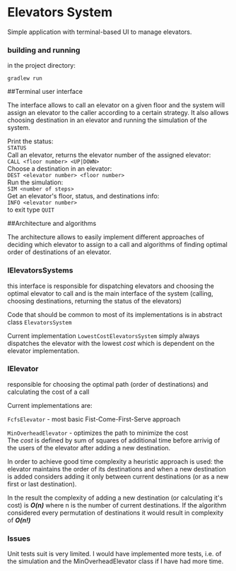 # Elevators System

Simple application with terminal-based UI to manage elevators.  

### building and running

in the project directory:
```
gradlew run
```

##Terminal user interface

The interface allows to call an elevator on a given floor and the
system will assign an elevator to the caller according to a certain
strategy. It also allows choosing destination in an elevator and
running the simulation of the system.

Print the status:  \
```STATUS```  \
Call an elevator, returns the elevator number of the assigned elevator: \
```CALL <floor number> <UP|DOWN>``` \
Choose a destination in an elevator: \
```DEST <elevator number> <floor number>``` \
Run the simulation: \
```SIM <number of steps>``` \
Get an elevator's floor, status, and destinations info: \
```INFO <elevator number>``` \
to exit type ```QUIT```


##Architecture and algorithms

The architecture allows to easily implement different approaches
of deciding which elevator to assign to a call and algorithms
of finding optimal order of destinations of an elevator.


### IElevatorsSystems
this interface is responsible for dispatching elevators and
choosing the optimal elevator to call and is the main interface 
of the system (calling, choosing destinations, returning the 
status of the elevators)

Code that should be common to most of its implementations 
is in abstract class ```ElevatorsSystem``` 

Current implementation ```LowestCostElevatorsSystem``` simply always 
dispatches the elevator with the lowest *cost* which is dependent on
the elevator implementation.

### IElevator

responsible for choosing the optimal path (order of destinations) 
and calculating the cost of a call

Current implementations are:

```FcfsElevator``` - most basic Fist-Come-First-Serve approach

```MinOverheadElevator``` - optimizes the path to minimize the cost  
The *cost* is defined by sum of squares of additional time before arrivig
of the users of the elevator after adding a new destination.

In order to achieve good time complexity a heuristic approach is used: 
the elevator maintains the order of its destinations and when a new 
destination is added considers adding it only between current destinations 
(or as a new first or last destination).

In the result the complexity of
adding a new destination (or calculating it's cost) is ___O(n)___ where n is
the number of current destinations. 
If the algorithm considered every permutation of destinations it would result 
in complexity of ___O(n!)___


### Issues

Unit tests suit is very limited. I would have implemented more tests, i.e. of the simulation
and the MinOverheadElevator class if I have had more time. 


